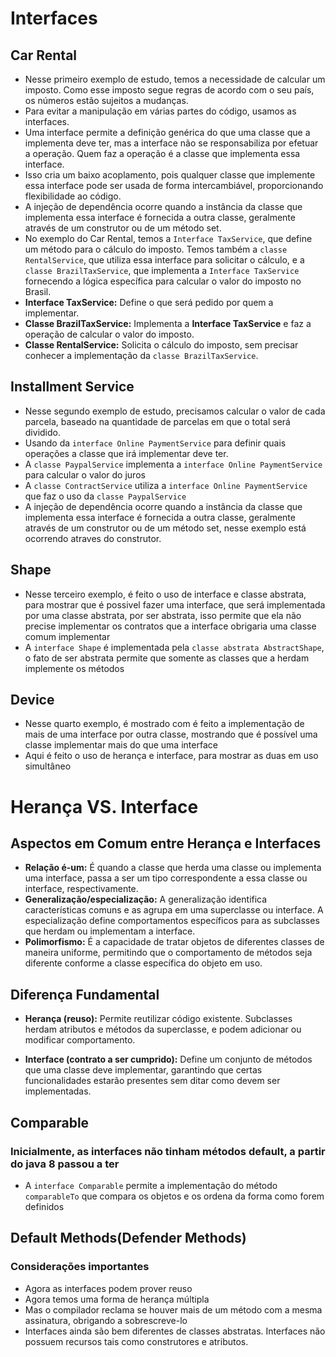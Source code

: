 # Interfaces

## Car Rental

- Nesse primeiro exemplo de estudo, temos a necessidade de calcular um imposto. Como esse imposto segue regras de acordo com o seu país, os números estão sujeitos a mudanças.
- Para evitar a manipulação em várias partes do código, usamos as interfaces.
- Uma interface permite a definição genérica do que uma classe que a implementa deve ter, mas a interface não se responsabiliza por efetuar a operação. Quem faz a operação é a classe que implementa essa interface.
- Isso cria um baixo acoplamento, pois qualquer classe que implemente essa interface pode ser usada de forma intercambiável, proporcionando flexibilidade ao código.
- A injeção de dependência ocorre quando a instância da classe que implementa essa interface é fornecida a outra classe, geralmente através de um construtor ou de um método set.
- No exemplo do Car Rental, temos a ``Interface TaxService``, que define um método para o cálculo do imposto. Temos também a ``classe RentalService``, que utiliza essa interface para solicitar o cálculo, e a ``classe BrazilTaxService``, que implementa a ``Interface TaxService`` fornecendo a lógica específica para calcular o valor do imposto no Brasil.
- **Interface TaxService:** Define o que será pedido por quem a implementar.
- **Classe BrazilTaxService:** Implementa a **Interface TaxService** e faz a operação de calcular o valor do imposto.
- **Classe RentalService:** Solicita o cálculo do imposto, sem precisar conhecer a implementação da ``classe BrazilTaxService``.

## Installment Service

- Nesse segundo exemplo de estudo, precisamos calcular o valor de cada parcela, baseado na quantidade de parcelas em que o total será dividido.
- Usando da ``interface Online PaymentService`` para definir quais operações a classe que irá implementar deve ter.
- A ``classe PaypalService`` implementa a ``interface Online PaymentService`` para calcular o valor do juros
- A ``classe ContractService`` utiliza a ``interface Online PaymentService`` que faz o uso da ``classe PaypalService``
- A injeção de dependência ocorre quando a instância da classe que implementa essa interface é fornecida a outra classe, geralmente através de um construtor ou de um método set, nesse exemplo está ocorrendo atraves do construtor.

## Shape

- Nesse terceiro exemplo, é feito o uso de interface e classe abstrata, para mostrar que é possivel fazer uma interface, que será implementada por uma classe abstrata, por ser abstrata, isso permite que ela não precise implementar os contratos que a interface obrigaria uma classe comum implementar 
- A ``interface Shape`` é implementada pela ``classe abstrata AbstractShape``, o fato de ser abstrata permite que somente as classes que a herdam implemente os métodos 

## Device

- Nesse quarto exemplo, é mostrado com é feito a implementação de mais de uma interface por outra classe, mostrando que é possível uma classe implementar mais do que uma interface
- Aqui é feito o uso de herança e interface, para mostrar as duas em uso simultâneo

# Herança VS. Interface

## Aspectos em Comum entre Herança e Interfaces

- **Relação é-um:** É quando a classe que herda uma classe ou implementa uma interface, passa a ser um tipo correspondente a essa classe ou interface, respectivamente.
- **Generalização/especialização:** A generalização identifica características comuns e as agrupa em uma superclasse ou interface. A especialização define comportamentos específicos para as subclasses que herdam ou implementam a interface.
- **Polimorfismo:** É a capacidade de tratar objetos de diferentes classes de maneira uniforme, permitindo que o comportamento de métodos seja diferente conforme a classe específica do objeto em uso.

## Diferença Fundamental

- **Herança (reuso):** Permite reutilizar código existente. Subclasses herdam atributos e métodos da superclasse, e podem adicionar ou modificar comportamento.

- **Interface (contrato a ser cumprido):** Define um conjunto de métodos que uma classe deve implementar, garantindo que certas funcionalidades estarão presentes sem ditar como devem ser implementadas.

## Comparable
### Inicialmente, as interfaces não tinham métodos default, a partir do java 8 passou a ter

- A `interface Comparable` permite a implementação do método `comparableTo` que compara os objetos e os ordena da forma como forem definidos

## Default Methods(Defender Methods)
### Considerações importantes
- Agora as interfaces podem prover reuso
- Agora temos uma forma de herança múltipla
- Mas o compilador reclama se houver mais de um método com a mesma
assinatura, obrigando a sobrescreve-lo
- Interfaces ainda são bem diferentes de classes abstratas. Interfaces
não possuem recursos tais como construtores e atributos.